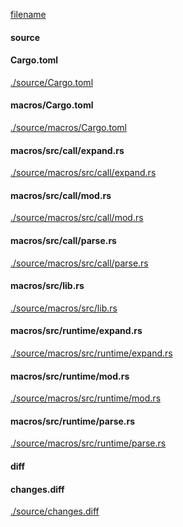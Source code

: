 
[filename](./source/README.md ':include')

<!-- slide:break -->

<!-- tabs:start -->

#### **source**

<!-- tabs:start -->

#### **<span class="file-source file-modified">Cargo.toml</span>**

[./source/Cargo.toml](./source/Cargo.toml ':include :type=code toml')

#### **<span class="file-source file-added">macros/Cargo.toml</span>**

[./source/macros/Cargo.toml](./source/macros/Cargo.toml ':include :type=code toml')

#### **<span class="file-source file-added">macros/src/call/expand.rs</span>**

[./source/macros/src/call/expand.rs](./source/macros/src/call/expand.rs ':include :type=code rust')

#### **<span class="file-source file-added">macros/src/call/mod.rs</span>**

[./source/macros/src/call/mod.rs](./source/macros/src/call/mod.rs ':include :type=code rust')

#### **<span class="file-source file-added">macros/src/call/parse.rs</span>**

[./source/macros/src/call/parse.rs](./source/macros/src/call/parse.rs ':include :type=code rust')

#### **<span class="file-source file-added">macros/src/lib.rs</span>**

[./source/macros/src/lib.rs](./source/macros/src/lib.rs ':include :type=code rust')

#### **<span class="file-source file-added">macros/src/runtime/expand.rs</span>**

[./source/macros/src/runtime/expand.rs](./source/macros/src/runtime/expand.rs ':include :type=code rust')

#### **<span class="file-source file-added">macros/src/runtime/mod.rs</span>**

[./source/macros/src/runtime/mod.rs](./source/macros/src/runtime/mod.rs ':include :type=code rust')

#### **<span class="file-source file-added">macros/src/runtime/parse.rs</span>**

[./source/macros/src/runtime/parse.rs](./source/macros/src/runtime/parse.rs ':include :type=code rust')



<!-- tabs:end -->

#### **diff**

<!-- tabs:start -->

#### **changes.diff**

[./source/changes.diff](./source/changes.diff ':include :type=code diff')



<!-- tabs:end -->

<!-- tabs:end -->
